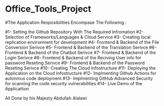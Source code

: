 # Office_Tools_Project


#The Application Resposibilities Encompase The Following :

#1- Setting the Github Repository With The Required Infromation
#2- Selection of Frameworks/Languages & Cloud Service 
#3- Creating local replication environment for development 
#4- Frontend & Backend of the File Conversion Serivce 
#5- Frontend & Backend of the Translation Serivce 
#6- Frontend & Backend of the Chatbot Serivce 
#7- Frontend & Backend of the Login Serivce 
#8- Frontend & Backend of the Reciving User info for password Reseting Serivce 
#9- Frontend & Backend of the Password Reseting Serivce 
#10- Creating The Cloud Infostructure 
#11- Deploying the Application on the Cloud Infostructure 
#12- Implmenting Github Actions for autonmus code deployment
#13- Implmenting GitHub Advanced Security for scanning the code security vulnerabilities
#14- Live Demo of the Applicaition

All Done by his Majesty Abdullah Alalawi

